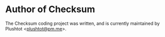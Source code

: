 # Author of Checksum

The Checksum coding project was written, and is currently maintained by Plushtot
<<plushtot@pm.me>>.
